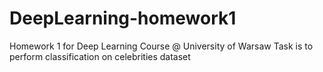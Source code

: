 # DeepLearning-homework1
Homework 1 for Deep Learning Course @ University of Warsaw
Task is to perform classification on celebrities dataset
